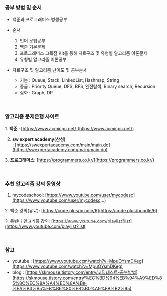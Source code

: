 
### 공부 방법 및 순서

- 백준과 프로그래머스 병행공부
- 순서
    1. 언어 문법공부
    2. 백준 기본문제
    3. 프로그래머스 고득점 Kit를 통해 자료구조 및 유형별 알고리즘 이론문제
    4. 유형별 알고리즘 이론공부

- 자료구조 및 알고리즘 난이도 및 공부순서
    - 기본 : Queue, Stack, LinkedList, Hashmap, String
    - 중급 : Priority Queue,  DFS, BFS, 완전탐색, Binary search, Recursion
    - 심화 : Graph, DP

<br>

### 알고리즘 문제은행 사이트

1. **백준** : [https://www.acmicpc.net/](https://www.acmicpc.net/)

2. **sw expert academy(삼성)** : [https://swexpertacademy.com/main/main.do](https://swexpertacademy.com/main/main.do)

3. **프로그래머스**: [https://programmers.co.kr/](https://programmers.co.kr/)

<br>
 
### 추천 알고리즘 강의 동영상

1. mycodeschool: [https://www.youtube.com/user/mycodesc](https://www.youtube.com/user/mycodesc...)

2. 백준 강의(유료): [https://code.plus/bundle/6](https://code.plus/bundle/6)

3. 동빈나 알고리즘 강의: [https://www.youtube.com/playlist?list](https://www.youtube.com/playlist?list)

<br>
 
### 참고

- youtube : [https://www.youtube.com/watch?v=MpuOYsmDKeg](https://www.youtube.com/watch?v=MpuOYsmDKeg)
- blog : [https://skmouse.tistory.com/entry/코딩테스트-공부방법](https://skmouse.tistory.com/entry/%EC%BD%94%EB%94%A9%ED%85%8C%EC%8A%A4%ED%8A%B8-%EA%B3%B5%EB%B6%80%EB%B0%A9%EB%B2%95)
